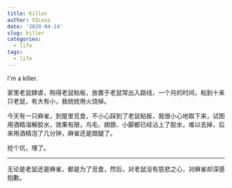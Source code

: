 ```yaml
---
title: Killer
author: V2Less
date: '2020-04-14'
slug: killer
categories:
  - life
tags:
  - life
---
```


I'm a killer.

家里老鼠肆虐，购得老鼠粘板，放置于老鼠常出入路线，一个月的时间，粘到十来只老鼠，有大有小，我统统用火烧掉。

今天有一只麻雀，到屋里觅食，不小心踩到了老鼠粘板，我很小心地取下来，试图用酒精溶解胶水，效果有限，鸟毛、翅膀、小脚都已经沾上了胶水，难以去掉，后来用酒精泡了几分钟，麻雀还是蹬腿了。

挖个坑，埋了。

---

无论是老鼠还是麻雀，都是为了觅食，然后，对老鼠没有慈悲之心，对麻雀却深感抱歉。

